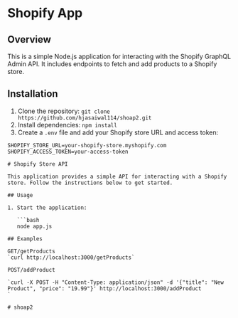 # Shopify App

## Overview
This is a simple Node.js application for interacting with the Shopify GraphQL Admin API. It includes endpoints to fetch and add products to a Shopify store.

## Installation
1. Clone the repository: `git clone https://github.com/hjasaiwal114/shoap2.git`
2. Install dependencies: `npm install`
3. Create a `.env` file and add your Shopify store URL and access token:

```dotenv
SHOPIFY_STORE_URL=your-shopify-store.myshopify.com
SHOPIFY_ACCESS_TOKEN=your-access-token

# Shopify Store API

This application provides a simple API for interacting with a Shopify store. Follow the instructions below to get started.

## Usage

1. Start the application:

   ```bash
   node app.js

## Examples

GET/getProducts
`curl http://localhost:3000/getProducts`

POST/addProduct

`curl -X POST -H "Content-Type: application/json" -d '{"title": "New Product", "price": "19.99"}' http://localhost:3000/addProduct
`

# shoap2
